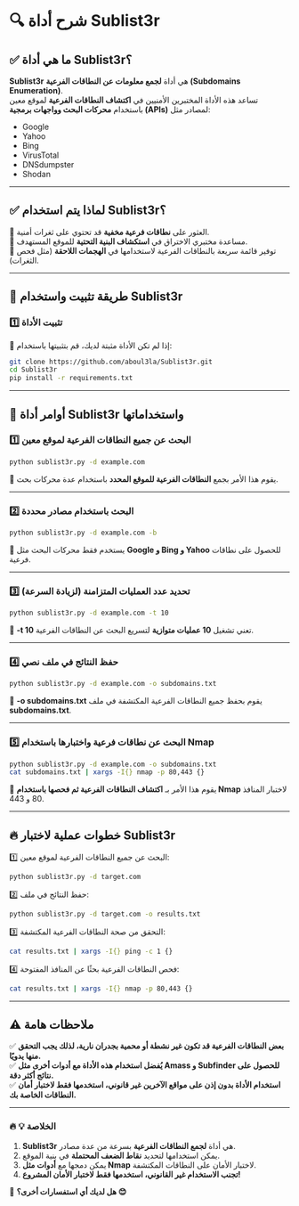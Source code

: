 # 🔍 **شرح أداة Sublist3r**

## ✅ **ما هي أداة Sublist3r؟**

**Sublist3r** هي أداة **لجمع معلومات عن النطاقات الفرعية (Subdomains Enumeration)**.  
تساعد هذه الأداة المختبرين الأمنيين في **اكتشاف النطاقات الفرعية** لموقع معين باستخدام **محركات البحث وواجهات برمجية (APIs)** لمصادر مثل:

- Google
- Yahoo
- Bing
- VirusTotal
- DNSdumpster
- Shodan

---

## ✅ **لماذا يتم استخدام Sublist3r؟**

🔹 العثور على **نطاقات فرعية مخفية** قد تحتوي على ثغرات أمنية.  
🔹 مساعدة مختبري الاختراق في **استكشاف البنية التحتية** للموقع المستهدف.  
🔹 توفير قائمة سريعة بالنطاقات الفرعية لاستخدامها في **الهجمات اللاحقة** (مثل فحص الثغرات).

---

## 🚀 **طريقة تثبيت واستخدام Sublist3r**

### **1️⃣ تثبيت الأداة**

📌 إذا لم تكن الأداة مثبتة لديك، قم بتثبيتها باستخدام:

```bash
git clone https://github.com/aboul3la/Sublist3r.git
cd Sublist3r
pip install -r requirements.txt
```

---

## 🚀 **أوامر أداة Sublist3r واستخداماتها**

### **1️⃣ البحث عن جميع النطاقات الفرعية لموقع معين**

```bash
python sublist3r.py -d example.com
```

🔹 يقوم هذا الأمر بجمع **النطاقات الفرعية للموقع المحدد** باستخدام عدة محركات بحث.

---

### **2️⃣ البحث باستخدام مصادر محددة**

```bash
python sublist3r.py -d example.com -b
```

🔹 يستخدم فقط محركات البحث مثل **Google و Bing و Yahoo** للحصول على نطاقات فرعية.

---

### **3️⃣ تحديد عدد العمليات المتزامنة (لزيادة السرعة)**

```bash
python sublist3r.py -d example.com -t 10
```

🔹 **-t 10** تعني تشغيل **10 عمليات متوازية** لتسريع البحث عن النطاقات الفرعية.

---

### **4️⃣ حفظ النتائج في ملف نصي**

```bash
python sublist3r.py -d example.com -o subdomains.txt
```

🔹 **-o subdomains.txt** يقوم بحفظ جميع النطاقات الفرعية المكتشفة في ملف **subdomains.txt**.

---

### **5️⃣ البحث عن نطاقات فرعية واختبارها باستخدام Nmap**

```bash
python sublist3r.py -d example.com -o subdomains.txt
cat subdomains.txt | xargs -I{} nmap -p 80,443 {}
```

🔹 يقوم هذا الأمر بـ **اكتشاف النطاقات الفرعية ثم فحصها باستخدام Nmap** لاختبار المنافذ 80 و 443.

---

## 🔥 **خطوات عملية لاختبار Sublist3r**

1️⃣ البحث عن جميع النطاقات الفرعية لموقع معين:

```bash
python sublist3r.py -d target.com
```

2️⃣ حفظ النتائج في ملف:

```bash
python sublist3r.py -d target.com -o results.txt
```

3️⃣ التحقق من صحة النطاقات الفرعية المكتشفة:

```bash
cat results.txt | xargs -I{} ping -c 1 {}
```

4️⃣ فحص النطاقات الفرعية بحثًا عن المنافذ المفتوحة:

```bash
cat results.txt | xargs -I{} nmap -p 80,443 {}
```

---

## ⚠️ **ملاحظات هامة**

✅ **بعض النطاقات الفرعية قد تكون غير نشطة أو محمية بجدران نارية، لذلك يجب التحقق منها يدويًا.**  
✅ **يُفضل استخدام هذه الأداة مع أدوات أخرى مثل Amass و Subfinder للحصول على نتائج أكثر دقة.**  
✅ **استخدام الأداة بدون إذن على مواقع الآخرين غير قانوني، استخدمها فقط لاختبار أمان النطاقات الخاصة بك.**

---

### 🔥 **💡 الخلاصة**

1. **Sublist3r** هي أداة **لجمع النطاقات الفرعية** بسرعة من عدة مصادر.
2. يمكن استخدامها لتحديد **نقاط الضعف المحتملة** في بنية الموقع.
3. يمكن دمجها مع **أدوات مثل Nmap** لاختبار الأمان على النطاقات المكتشفة.
4. **تجنب الاستخدام غير القانوني، استخدمها فقط لاختبار الأمان المشروع!**

🚀 **هل لديك أي استفسارات أخرى؟ 😊**